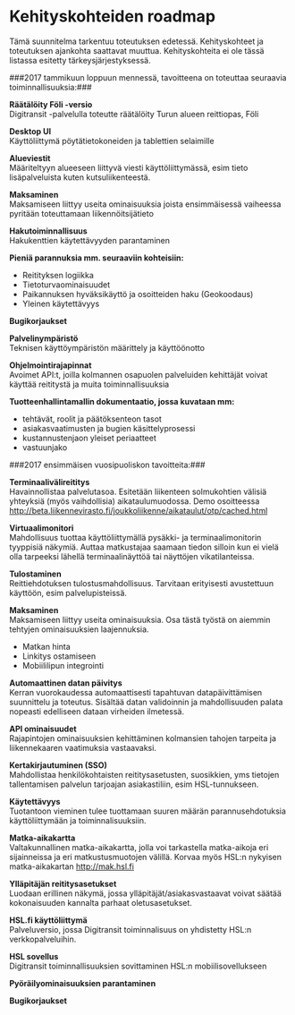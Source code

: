 # Kehityskohteiden roadmap

Tämä suunnitelma tarkentuu toteutuksen edetessä. Kehityskohteet ja toteutuksen ajankohta saattavat muuttua. Kehityskohteita ei ole tässä listassa esitetty tärkeysjärjestyksessä. 


###2017 tammikuun loppuun mennessä, tavoitteena on toteuttaa seuraavia toiminnallisuuksia:###

**Räätälöity Föli -versio** <br>
Digitransit -palvelulla toteutte räätälöity Turun alueen reittiopas, Föli

**Desktop UI**  <br>
Käyttöliittymä pöytätietokoneiden ja tablettien selaimille

**Alueviestit** <br>
Määriteltyyn alueeseen liittyvä viesti käyttöliittymässä, esim tieto lisäpalveluista kuten kutsuliikenteestä.

**Maksaminen** <br>
Maksamiseen liittyy useita ominaisuuksia joista ensimmäisessä vaiheessa pyritään toteuttamaan liikennöitsijätieto


**Hakutoiminnallisuus** <br>
Hakukenttien käytettävyyden parantaminen

**Pieniä parannuksia mm. seuraaviin kohteisiin:**
- Reitityksen logiikka
- Tietoturvaominaisuudet
- Paikannuksen hyväksikäyttö ja osoitteiden haku (Geokoodaus)  
- Yleinen käytettävyys

**Bugikorjaukset**

**Palvelinympäristö** <br>
Teknisen käyttöympäristön määrittely ja käyttöönotto

**Ohjelmointirajapinnat** <br>
Avoimet API:t, joilla kolmannen osapuolen palveluiden kehittäjät voivat käyttää reititystä ja muita toiminnallisuuksia

**Tuotteenhallintamallin dokumentaatio, jossa kuvataan mm:** <br>
- tehtävät, roolit ja päätöksenteon tasot
- asiakasvaatimusten ja bugien käsittelyprosessi
- kustannustenjaon yleiset periaatteet
- vastuunjako

###2017 ensimmäisen vuosipuoliskon tavoitteita:###

**Terminaalivälireititys** <br>
Havainnollistaa palvelutasoa. Esitetään liikenteen solmukohtien välisiä yhteyksiä (myös vaihdollisia) aikataulumuodossa. Demo osoitteessa http://beta.liikennevirasto.fi/joukkoliikenne/aikataulut/otp/cached.html

**Virtuaalimonitori** <br>
Mahdollisuus tuottaa käyttöliittymällä pysäkki- ja terminaalimonitorin tyyppisiä näkymiä. Auttaa matkustajaa saamaan tiedon silloin kun ei vielä olla tarpeeksi lähellä terminaalinäyttöä tai näyttöjen vikatilanteissa. 

**Tulostaminen** <br>
Reittiehdotuksen tulostusmahdollisuus. Tarvitaan erityisesti avustettuun käyttöön, esim palvelupisteissä.

**Maksaminen** <br>
Maksamiseen liittyy useita ominaisuuksia. Osa tästä työstä on aiemmin tehtyjen ominaisuuksien laajennuksia.
- Matkan hinta
- Linkitys ostamiseen
- Mobiililipun integrointi

**Automaattinen datan päivitys** <br>
Kerran vuorokaudessa automaattisesti tapahtuvan datapäivittämisen suunnittelu ja toteutus. Sisältää datan validoinnin ja mahdollisuuden palata nopeasti edelliseen dataan virheiden ilmetessä.

**API ominaisuudet** <br>
Rajapintojen ominaisuuksien kehittäminen kolmansien tahojen tarpeita ja liikennekaaren vaatimuksia vastaavaksi.

**Kertakirjautuminen (SSO)** <br>
Mahdollistaa henkilökohtaisten reititysasetusten, suosikkien, yms tietojen tallentamisen palvelun tarjoajan asiakastiliin, esim HSL-tunnukseen.

**Käytettävyys** <br>
Tuotantoon vieminen tulee tuottamaan suuren määrän parannusehdotuksia käyttöliittymään ja toiminnalisuuksiin. 

**Matka-aikakartta** <br>
Valtakunnallinen matka-aikakartta, jolla voi tarkastella matka-aikoja eri sijainneissa ja eri matkustusmuotojen välillä. Korvaa myös HSL:n nykyisen matka-aikakartan http://mak.hsl.fi

**Ylläpitäjän reititysasetukset** <br>
Luodaan erillinen näkymä, jossa ylläpitäjät/asiakasvastaavat voivat säätää kokonaisuuden kannalta parhaat oletusasetukset.

**HSL.fi käyttöliittymä** <br>
Palveluversio, jossa Digitransit toiminnalisuus on yhdistetty HSL:n verkkopalveluihin.

**HSL sovellus** <br>
Digitransit toiminnallisuuksien sovittaminen HSL:n mobiilisovellukseen

**Pyöräilyominaisuuksien parantaminen**

**Bugikorjaukset**
